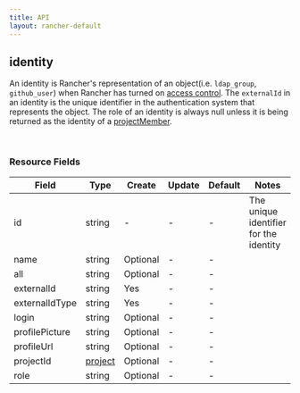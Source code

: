 ```yaml
---
title: API
layout: rancher-default
---
```


## identity

An identity is Rancher's representation of an object(i.e. `ldap_group`, `github_user`) when Rancher has turned on [access control]({{site.baseurl}}/rancher/configuration/access-control/). The `externalId` in an identity is the unique identifier in the authentication system that represents the object. The role of an identity is always null unless it is being returned as the identity of a [projectMember]({{site.baseurl}}/rancher/api/projectMember/).

​
### Resource Fields

Field | Type | Create | Update | Default | Notes
---|---|---|---|---|---
id | string | - | - | - | The unique identifier for the identity
name | string | Optional | - | - | 
all | string | Optional | - | - | 
externalId | string | Yes | - | - | 
externalIdType | string | Yes | - | - | 
login | string | Optional | - | - | 
profilePicture | string | Optional | - | - | 
profileUrl | string | Optional | - | - | 
projectId | [project]({{site.baseurl}}/rancher/api/project/) | Optional | - | - | 
role | string | Optional | - | - | 












​